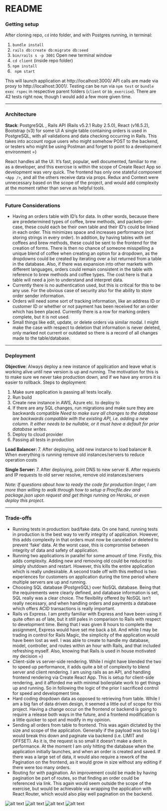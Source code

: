 # README

### Getting setup
After cloning repo, `cd` into folder, and with Postgres running, in terminal:
1. `bundle install`
2. `rails db:create db:migrate db:seed`
3. `bin/rails s -p 3001`
Open new terminal window 
1.	`cd client` (inside repo folder)
2.	`npm install`
3.	` npm start`

This will launch application at http://localhost:3000/ API calls are made via proxy to http://localhost:3001/. Testing can be run via `npm test` or `bundle exec rspec` in respective parent folders (`client` or `bb_exercise`). There are 42 tests right now, though I would add a few more given time.

----
### Architecture 
**Stack**: PostgreSQL , Rails API (Rails v5.2.1 Ruby 2.5.0), React (v16.5.2), Bootstrap (v3) for some UI
A single table containing orders is used in PostgreSQL, with all validations and data checking occurring in Rails. This takes into account rogue users who might somehow POST to the backend, or testers who might be using Postman and forget to point to a development environment =)

React handles all the UI. It’s fast, popular, well documented, familiar to me as a developer, and this exercise is within the scope of Create React App so development was very quick. The frontend has only one stateful component `<App />`, and all the others receive data via props. Redux and Context were unnecessary based on the scope of the project, and would add complexity at the moment rather than serve as helpful tools.

----
### Future Considerations
* Having an orders table with ID’s for data. In other words, because there are predetermined types of coffee, brew methods, and packets-per-case, these could each be their own table and their ID’s could be linked in each order. This minimizes space and increases performance (not storing strings in every order). In addition, by having tables with set coffees and brew methods, these could be sent to the frontend for the creation of forms. There is then no chance of someone misspelling a unique blend of coffee when creating an option for a dropdown, as the dropdowns could be created by iterating over a list returned from a table in the database. Also, if there was expansion into other markets with different languages, orders could remain consistent in the table with reference to brew methods and coffee types. The cost here is that a table will need a join to understand and interpret data.
*	Currently there is no authentication used, but this is critical for this to be any use. For the obvious case of security also for the ability to store order sender information. 
*	Orders will need some sort of tracking information, like an address ID or customer ID or whether or not payment has been received for an order which has been placed. Currently there is a row for marking orders complete, but it is not used.
*	Small things like edit, update, or delete orders via similar modal. I might make the case with respect to deletion that information is never deleted, only marked not current or outdated so there is a record of all changes made to the table/database.

----
### Deployment 
**Objective**: Always deploy a new instance of application and leave what is working alive until new version is up and running. The motivation for this is to make sure we never take production down, and if we have any errors it is easier to rollback. Steps to deployment:
1.	Make sure application is passing all tests locally.
2.	Run build
3.	Create new instance in AWS, Azure etc. to deploy to
4.	If there are any SQL changes, run migrations and make sure they are backwards compatible
*Need to make sure all changes to the database are backwards compatible with the existing API, i.e. adding a new column. It either needs to be nullable, or it must have a default for prior database writes.*
5.	Deploy to cloud provider
6.	Passing all tests in production

**Load Balancer:**
7.	After deploying, add new instance to load balancer
8.	When everything is running remove old instances/servers to reduce operation costs

**Single Server:**
7.	After deploying, point DNS to new server
8.	After requests and IP requests to old server resolve, remove old instances/servers

*Note: If questions about how to ready the code for production linger, I am more than willing to walk through how to setup a Procfile.dev and package.json upon request and get things running on Heroku, or even deploy this project.*

----
### Trade-offs
*	Running tests in production: bad/fake data. On one hand, running tests in production is the best way to verify integrity of application. However, this adds complexity in that orders must now be canceled or deleted to prevent ‘fake’ data. At the worst case, this is compromise between integrity of data and safety of application.
*	Running two applications in parallel for some amount of time. Firstly, this adds complexity. Adding new and removing old could be reduced to simply shutdown and restart. However, this kills the entire application which is really undesirable. A second trade off with this method is two experiences for customers on application during the time period where multiple servers are up and running.
*	Choosing SQL database (PostgreSQL) over NoSQL database. Being that the requirements were clearly defined, and database information is set, SQL really was a clear choice. The flexibility offered by NoSQL isn’t really necessary, and when handling orders and payments a database which offers ACID transactions is really important. 
*	Rails vs Express. I am pretty familiar with Express and have been using it quite often as of late, but it still pales in comparison to Rails with respect to development time. Being that I was given 8 hours to complete the assignment, Express would have set me back a bit. And while I may be trading in control for Rails Magic, the simplicity of the application would have been lost as well. I was able to create to handle my database, model, controller, and routes within an hour with Rails, and that included refreshing myself. Also, knowing that Rails is used in house motivated my decision =) 
*	Client-side vs server-side rendering. While I might have blended the two to speed up performance, it adds quite a bit of complexity to blend server and client rendering. I am using rails as an API, and handling frontend rendering via Create React App. This is setup for client-side rendering, and it afforded me with minimal boilerplate work to get things up and running. So in following the logic of the prior I sacrificed control for speed and development time.
*	Hard coding dropdown data as opposed to retrieving from table. While I am a big fan of data driven design, it seemed a little out of scope for this project. Having a change occur on the frontend or backend is going to require a release both ways in the future, and a frontend modification is a little quicker to spot and modify in my opinion.  
*	Sending all orders from table to frontend. This was again dictated by the size and scope of the application. Generally if the payload was too big I would break this down and paginate via backend (i.e. LIMIT and OFFSET). As it is, the request is so small it doesn’t make a dent in performance. At the moment I am only hitting the database when the application initially launches, and when an order is created and saved. If there was a large set of data, it would also require a rework of the Pagination on the frontend, as it would grow in size without any editing if there were too many orders.
*	Routing for with pagination. An improvement could be made by having pagination be part of routes, so that finding an order could be referenced via link. This again would seem outside the scope of the exercise, but would be achievable via wrapping the application with React Router, which would also play well pagination on the backend.

![alt text](/public/Initial.png "Initial Load")
![alt text](public/Main.png "Main Screen")
![alt text](public/Modal.png "Modal")
![alt text](public/Error.png "Modal")